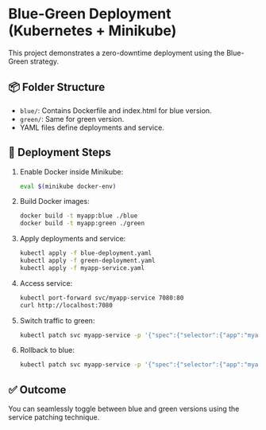 # Blue-Green Deployment (Kubernetes + Minikube)

This project demonstrates a zero-downtime deployment using the Blue-Green strategy.

## 📦 Folder Structure
- `blue/`: Contains Dockerfile and index.html for blue version.
- `green/`: Same for green version.
- YAML files define deployments and service.

## 🚀 Deployment Steps

1. Enable Docker inside Minikube:
   ```bash
   eval $(minikube docker-env)
   ```

2. Build Docker images:
   ```bash
   docker build -t myapp:blue ./blue
   docker build -t myapp:green ./green
   ```

3. Apply deployments and service:
   ```bash
   kubectl apply -f blue-deployment.yaml
   kubectl apply -f green-deployment.yaml
   kubectl apply -f myapp-service.yaml
   ```

4. Access service:
   ```bash
   kubectl port-forward svc/myapp-service 7080:80
   curl http://localhost:7080
   ```

5. Switch traffic to green:
   ```bash
   kubectl patch svc myapp-service -p '{"spec":{"selector":{"app":"myapp","version":"green"}}}'
   ```

6. Rollback to blue:
   ```bash
   kubectl patch svc myapp-service -p '{"spec":{"selector":{"app":"myapp","version":"blue"}}}'
   ```

## ✅ Outcome
You can seamlessly toggle between blue and green versions using the service patching technique.
